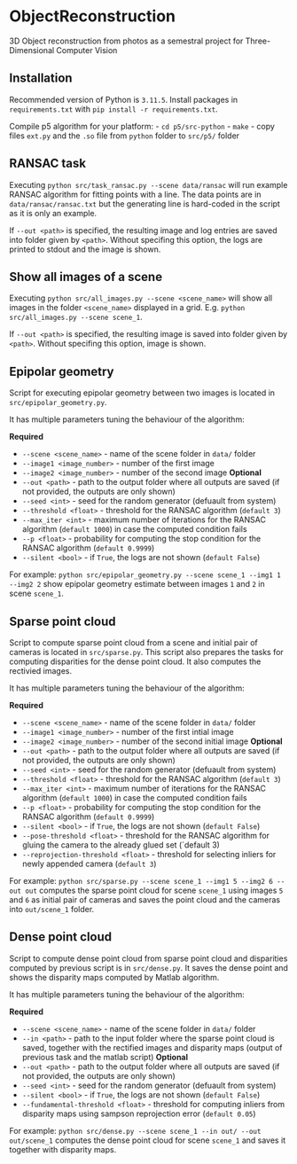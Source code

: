 # ObjectReconstruction
3D Object reconstruction from photos as a semestral project for Three-Dimensional Computer Vision

## Installation

Recommended version of Python is `3.11.5`.
Install packages in `requirements.txt` with `pip install -r requirements.txt`.

Compile p5 algorithm for your platform:
    - `cd p5/src-python`
    - `make`
    - copy files `ext.py` and the `.so` file from `python` folder to `src/p5/` folder

## RANSAC task

Executing `python src/task_ransac.py --scene data/ransac` will run example RANSAC algorithm for fitting points with a line.
The data points are in `data/ransac/ransac.txt` but the generating line is hard-coded in the script as it is only an example.

If `--out <path>` is specified, the resulting image and log entries are saved into folder given by `<path>`.
Without specifing this option, the logs are printed to stdout and the image is shown.

## Show all images of a scene

Executing `python src/all_images.py --scene <scene_name>` will show all images in the folder `<scene_name>` displayed in a grid.
E.g. `python src/all_images.py --scene scene_1`.

If `--out <path>` is specified, the resulting image is saved into folder given by `<path>`.
Without specifing this option, image is shown.

## Epipolar geometry

Script for executing epipolar geometry between two images is located in `src/epipolar_geometry.py`.

It has multiple parameters tuning the behaviour of the algorithm:

**Required**
- `--scene <scene_name>` - name of the scene folder in `data/` folder
- `--image1 <image_number>` - number of the first image
- `--image2 <image_number>` - number of the second image
**Optional**
- `--out <path>` - path to the output folder where all outputs are saved (if not provided, the outputs are only shown)
- `--seed <int>` - seed for the random generator (defuault from system)
- `--threshold <float>` - threshold for the RANSAC algorithm (`default 3`)
- `--max_iter <int>` - maximum number of iterations for the RANSAC algorithm (`default 1000`) in case the computed condition fails
- `--p <float>` - probability for computing the stop condition for the RANSAC algorithm (`default 0.9999`)
- `--silent <bool>` - if `True`, the logs are not shown (`default False`)

For example: `python src/epipolar_geometry.py --scene scene_1 --img1 1 --img2 2` show epipolar geometry estimate between images `1` and `2` in scene `scene_1`.

## Sparse point cloud

Script to compute sparse point cloud from a scene and initial pair of cameras is located in `src/sparse.py`. This script also prepares the tasks for computing disparities for the dense point cloud. It also computes the rectivied images.

It has multiple parameters tuning the behaviour of the algorithm:

**Required**
- `--scene <scene_name>` - name of the scene folder in `data/` folder
- `--image1 <image_number>` - number of the first intial image
- `--image2 <image_number>` - number of the second initial image
**Optional**
- `--out <path>` - path to the output folder where all outputs are saved (if not provided, the outputs are only shown)
- `--seed <int>` - seed for the random generator (defuault from system)
- `--threshold <float>` - threshold for the RANSAC algorithm (`default 3`)
- `--max_iter <int>` - maximum number of iterations for the RANSAC algorithm (`default 1000`) in case the computed condition fails
- `--p <float>` - probability for computing the stop condition for the RANSAC algorithm (`default 0.9999`)
- `--silent <bool>` - if `True`, the logs are not shown (`default False`)
- `--pose-threshold <float>` - threshold for the RANSAC algorithm for gluing the camera to the already glued set (`default 3)
- `--reprojection-threshold <float>` - threshold for selecting inliers for newly appended camera (`default 3`)

For example: `python src/sparse.py --scene scene_1 --img1 5 --img2 6 --out out` computes the sparse point cloud for scene `scene_1` using images `5` and `6` as initial pair of cameras and saves the point cloud and the cameras into `out/scene_1` folder.

## Dense point cloud

Script to compute dense point cloud from sparse point cloud and disparities computed by previous script is in `src/dense.py`. It saves the dense point and shows the disparity maps computed by Matlab algorithm.

It has multiple parameters tuning the behaviour of the algorithm:

**Required**
- `--scene <scene_name>` - name of the scene folder in `data/` folder
- `--in <path>` - path to the input folder where the sparse point cloud is saved, together with the rectified images and disparity maps (output of previous task and the matlab script)
**Optional**
- `--out <path>` - path to the output folder where all outputs are saved (if not provided, the outputs are only shown)
- `--seed <int>` - seed for the random generator (defuault from system)
- `--silent <bool>` - if `True`, the logs are not shown (`default False`)
- `--fundamental-threshold <float>` - threshold for computing inliers from disparity maps using sampson reprojection error (`default 0.05`)

For example: `python src/dense.py --scene scene_1 --in out/ --out out/scene_1` computes the dense point cloud for scene `scene_1` and saves it together with disparity maps.
